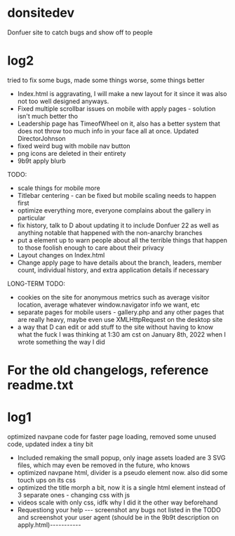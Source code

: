 # donsitedev
Donfuer site to catch bugs and show off to people
# log2
tried to fix some bugs, made some things worse, some things better
- Index.html is aggravating, I will make a new layout for it since it was also not too well designed anyways.
- Fixed multiple scrollbar issues on mobile with apply pages - solution isn't much better tho
- Leadership page has TimeofWheel on it, also has a better system that does not throw too much info in your face all at once. Updated DirectorJohnson
- fixed weird bug with mobile nav button
- png icons are deleted in their entirety
- 9b9t apply blurb


TODO:


- scale things for mobile more
- Titlebar centering - can be fixed but mobile scaling needs to happen first
- optimize everything more, everyone complains about the gallery in particular
- fix history, talk to D about updating it to include Donfuer 22 as well as anything notable that happened with the non-anarchy branches
- put a <nojs> element up to warn people about all the terrible things that happen to those foolish enough to care about their privacy
- Layout changes on Index.html
- Change apply page to have details about the branch, leaders, member count, individual history, and extra application details if necessary
  
LONG-TERM TODO:
  
- cookies on the site for anonymous metrics such as average visitor location, average whatever window.navigator info we want, etc
- separate pages for mobile users - gallery.php and any other pages that are really heavy, maybe even use XMLHttpRequest on the desktop site
- a way that D can edit or add stuff to the site without having to know what the fuck I was thinking at 1:30 am cst on January 8th, 2022 when I wrote something the way I did
# For the old changelogs, reference readme.txt

# log1
optimized navpane code for faster page loading, removed some unused code, updated index a tiny bit
- Included remaking the small popup, only inage assets loaded are 3 SVG files, which may even be removed in the future, who knows
- optimized navpane html, divider is a pseudo element now. also did some touch ups on its css
- optimized the title morph a bit, now it is a single html element instead of 3 separate ones - changing css with js
- videos scale with only css, idfk why I did it the other way beforehand
- Requestiong your help --- screenshot any bugs not listed in the TODO and screenshot your user agent (should be in the 9b9t description on apply.html)-----------

